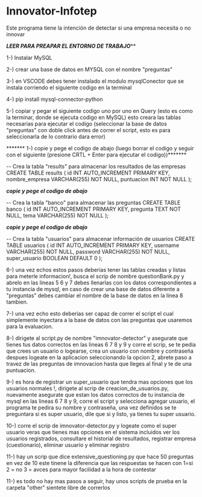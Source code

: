 # Innovator-Infotep
Este programa tiene la intención de detectar si una empresa necesita o no innovar

*************LEER PARA PREAPAR EL ENTORNO DE TRABAJO***************



1-) Instalar MySQL

2-) crear una base de datos en MYSQL con el nombre "preguntas"

3-) en VSCODE debes tener instalado el modulo mysqlConector que se instala corriendo el siguiente codigo en la terminal 

4-) pip install mysql-connector-python

5-) copiar y pegar el siguiente codigo uno por uno en Query (esto es como la terminar, donde se ejecuta codigo en MySQL) esto creara las tablas necesarias para ejecutar el codigo (seleccionar la base de datos "preguntas" con doble click antes de correr el script, esto es para seleccionarla de lo contrario dara error)
  
  
  ******* 1-) copie y pege el codigo de abajo (luego borrar el codigo y seguir con el siguiente (presione CRTL + Enter para ejecutar el codigo))*******


  -- Crea la tabla "results" para almacenar los resultados de las empresas
CREATE TABLE results (
    id INT AUTO_INCREMENT PRIMARY KEY,
    nombre_empresa VARCHAR(255) NOT NULL,
    puntuacion INT NOT NULL
);

*******copie y pege el codigo de abajo*******

-- Crea la tabla "banco" para almacenar las preguntas
CREATE TABLE banco (
    id INT AUTO_INCREMENT PRIMARY KEY,
    pregunta TEXT NOT NULL,
    tema VARCHAR(255) NOT NULL
);

*******copie y pege el codigo de abajo*******

-- Crea la tabla "usuarios" para almacenar información de usuarios
CREATE TABLE usuarios (
    id INT AUTO_INCREMENT PRIMARY KEY,
    username VARCHAR(255) NOT NULL,
    password VARCHAR(255) NOT NULL,
    super_usuario BOOLEAN DEFAULT 0
);

6-) una vez echos estos pasos deberias tener las tablas creadas y listas para meterle informacion!, busca el scrip de nombre questionBank.py y abrelo en las lineas 5 6 y 7  debes llenarlas con los datos correspondientes a tu instancia de mysql, en caso de crear una base de datos diferente a "preguntas" debes cambiar el nombre de la base de datos en la linea 8 tambien.

7-) una vez echo esto deberias ser capaz de correr el script el cual simplemente inyectara a la base de datos con las preguntas que usaremos para la evaluacion.

8-) dirigete al script.py de nombre "imnovator-detector" y asegurate que tienes tus datos correctos en las lineas 6 7 8 y 9 y corre el scrip, se te pedia que crees un usuario o logearse, crea un usuario con nombre y contraseña despues logeate en la aplicacion seleccionando la opcion 2, abrete paso a travez de las preguntas de imnovacion hasta que lleges al final y te de una puntuacion.

9-) es hora de registrar un super_usuario que tendra mas opciones que los usuarios normales !, dirigete al scrip de creacion_de_usuarios.py, nuevamente asegurate que estan los datos correctos de tu instancia de mysql en las lineas 6 7 8 y 9, corre el script y selecciona agregar usuario, el programa te pedira su nombre y contraseña, una vez definidos se te preguntara si es super usuario, dile que si y listo, ya tienes tu super usuario.

10-) corre el scrip de imnovator-detector.py y logeate como el super usuario veras que tienes mas opciones en el sistema incluidos ver los usuarios registrados, consultare el historial de resultados, registrar empresa (cuestionario), eliminar usuario y eliminar registro

11-) hay un scrip que dice extensive_questioning.py que hace 50 preguntas en vez de 10 este tinene la diferencia que las respuestas se hacen con 1=si 2 = no 3 = avces para mayor facilidad a la hora de contestar

11-) es todo no hay mas pasos a seguir, hay unos scripts de prueba en la carpeta "other" sientete libre de correrlos 



